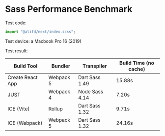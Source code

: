 # Sass Performance Benchmark

Test code:

```js
import "@alifd/next/index.scss";
```

Test device: a Macbook Pro 16 (2019)

Test result:

| Build Tool       | Bundler   | Transpiler     | Build Time (no cache) |
| ---------------- | --------- | -------------- | --------------------- |
| Create React App | Webpack 5 | Dart Sass 1.49 | 15.88s                |
| JUST             | Webpack 4 | Node Sass 4.14 | 7.20s                 |
| ICE (Vite)       | Rollup    | Dart Sass 1.32 | 9.71s                 |
| ICE (Webpack)    | Webpack 5 | Dart Sass 1.32 | 24.16s                |
